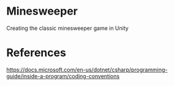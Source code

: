 Minesweeper
===========
Creating the classic minesweeper game in Unity

References
==========
https://docs.microsoft.com/en-us/dotnet/csharp/programming-guide/inside-a-program/coding-conventions
